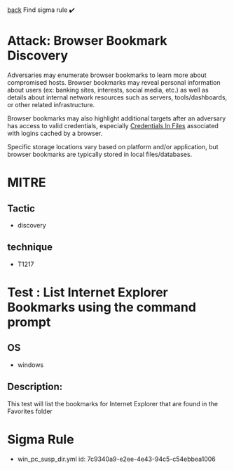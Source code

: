 
[back](../index.md)
Find sigma rule :heavy_check_mark: 

# Attack: Browser Bookmark Discovery 

Adversaries may enumerate browser bookmarks to learn more about compromised hosts. Browser bookmarks may reveal personal information about users (ex: banking sites, interests, social media, etc.) as well as details about internal network resources such as servers, tools/dashboards, or other related infrastructure.

Browser bookmarks may also highlight additional targets after an adversary has access to valid credentials, especially [Credentials In Files](https://attack.mitre.org/techniques/T1552/001) associated with logins cached by a browser.

Specific storage locations vary based on platform and/or application, but browser bookmarks are typically stored in local files/databases.

# MITRE
## Tactic
  - discovery


## technique
  - T1217


# Test : List Internet Explorer Bookmarks using the command prompt
## OS
  - windows


## Description:
This test will list the bookmarks for Internet Explorer that are found in the Favorites folder

# Sigma Rule
 - win_pc_susp_dir.yml id: 7c9340a9-e2ee-4e43-94c5-c54ebbea1006


